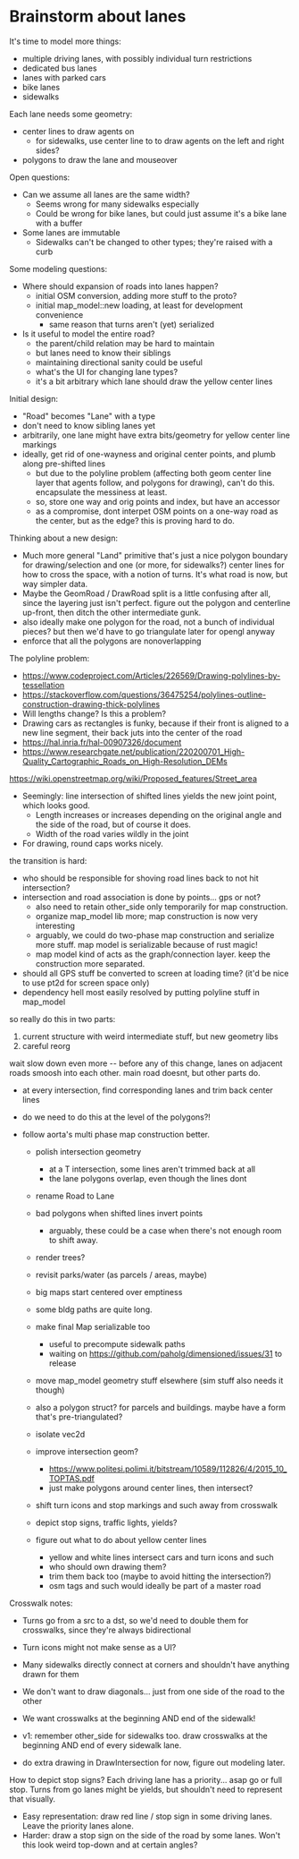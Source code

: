 # Brainstorm about lanes

It's time to model more things:

- multiple driving lanes, with possibly individual turn restrictions
- dedicated bus lanes
- lanes with parked cars
- bike lanes
- sidewalks

Each lane needs some geometry:

- center lines to draw agents on
	- for sidewalks, use center line to to draw agents on the left and right sides?
- polygons to draw the lane and mouseover

Open questions:

- Can we assume all lanes are the same width?
	- Seems wrong for many sidewalks especially
	- Could be wrong for bike lanes, but could just assume it's a bike lane with a buffer
- Some lanes are immutable
	- Sidewalks can't be changed to other types; they're raised with a curb

Some modeling questions:

- Where should expansion of roads into lanes happen?
	- initial OSM conversion, adding more stuff to the proto?
	- initial map_model::new loading, at least for development convenience
		- same reason that turns aren't (yet) serialized
- Is it useful to model the entire road?
	- the parent/child relation may be hard to maintain
	- but lanes need to know their siblings
	- maintaining directional sanity could be useful
	- what's the UI for changing lane types?
	- it's a bit arbitrary which lane should draw the yellow center lines



Initial design:
- "Road" becomes "Lane" with a type
- don't need to know sibling lanes yet
- arbitrarily, one lane might have extra bits/geometry for yellow center line markings
- ideally, get rid of one-wayness and original center points, and plumb along pre-shifted lines
	- but due to the polyline problem (affecting both geom center line layer that agents follow, and polygons for drawing), can't do this. encapsulate the messiness at least.
	- so, store one way and orig points and index, but have an accessor
	- as a compromise, dont interpet OSM points on a one-way road as the center, but as the edge? this is proving hard to do.

Thinking about a new design:
- Much more general "Land" primitive that's just a nice polygon boundary for drawing/selection and one (or more, for sidewalks?) center lines for how to cross the space, with a notion of turns. It's what road is now, but way simpler data.
- Maybe the GeomRoad / DrawRoad split is a little confusing after all, since the layering just isn't perfect. figure out the polygon and centerline up-front, then ditch the other intermediate gunk.
- also ideally make one polygon for the road, not a bunch of individual pieces? but then we'd have to go triangulate later for opengl anyway
- enforce that all the polygons are nonoverlapping



The polyline problem:
- https://www.codeproject.com/Articles/226569/Drawing-polylines-by-tessellation
- https://stackoverflow.com/questions/36475254/polylines-outline-construction-drawing-thick-polylines
- Will lengths change? Is this a problem?
- Drawing cars as rectangles is funky, because if their front is aligned to a new line segment, their back juts into the center of the road
- https://hal.inria.fr/hal-00907326/document
- https://www.researchgate.net/publication/220200701_High-Quality_Cartographic_Roads_on_High-Resolution_DEMs


https://wiki.openstreetmap.org/wiki/Proposed_features/Street_area


- Seemingly: line intersection of shifted lines yields the new joint point, which looks good.
	- Length increases or increases depending on the original angle and the
	  side of the road, but of course it does.
	- Width of the road varies wildly in the joint
- For drawing, round caps works nicely.




the transition is hard:
- who should be responsible for shoving road lines back to not hit intersection?
- intersection and road association is done by points... gps or not?
	- also need to retain other_side only temporarily for map construction.
	- organize map_model lib more; map construction is now very interesting
	- arguably, we could do two-phase map construction and serialize more stuff. map model is serializable because of rust magic!
	- map model kind of acts as the graph/connection layer. keep the construction more separated.
- should all GPS stuff be converted to screen at loading time? (it'd be nice to use pt2d for screen space only)
- dependency hell most easily resolved by putting polyline stuff in map_model

so really do this in two parts:
1) current structure with weird intermediate stuff, but new geometry libs
2) careful reorg

wait slow down even more -- before any of this change, lanes on adjacent roads smoosh into each other. main road doesnt, but other parts do.
- at every intersection, find corresponding lanes and trim back center lines
- do we need to do this at the level of the polygons?!



- follow aorta's multi phase map construction better.
	- polish intersection geometry
		- at a T intersection, some lines aren't trimmed back at all
		- the lane polygons overlap, even though the lines dont

	- rename Road to Lane

	- bad polygons when shifted lines invert points
		- arguably, these could be a case when there's not enough room to shift away.

	- render trees?
	- revisit parks/water (as parcels / areas, maybe)

	- big maps start centered over emptiness
	- some bldg paths are quite long.
	- make final Map serializable too
		- useful to precompute sidewalk paths
		- waiting on https://github.com/paholg/dimensioned/issues/31 to release




	- move map_model geometry stuff elsewhere (sim stuff also needs it though)

	- also a polygon struct? for parcels and buildings. maybe have a form that's pre-triangulated?
	- isolate vec2d

	- improve intersection geom?
		- https://www.politesi.polimi.it/bitstream/10589/112826/4/2015_10_TOPTAS.pdf
		- just make polygons around center lines, then intersect?
	- shift turn icons and stop markings and such away from crosswalk
	- depict stop signs, traffic lights, yields?
	- figure out what to do about yellow center lines
		- yellow and white lines intersect cars and turn icons and such
		- who should own drawing them?
		- trim them back too (maybe to avoid hitting the intersection?)
		- osm tags and such would ideally be part of a master road





Crosswalk notes:
- Turns go from a src to a dst, so we'd need to double them for crosswalks, since they're always bidirectional
- Turn icons might not make sense as a UI?
- Many sidewalks directly connect at corners and shouldn't have anything drawn for them
- We don't want to draw diagonals... just from one side of the road to the other
- We want crosswalks at the beginning AND end of the sidewalk!

- v1: remember other_side for sidewalks too. draw crosswalks at the beginning AND end of every sidewalk lane.
- do extra drawing in DrawIntersection for now, figure out modeling later.




How to depict stop signs? Each driving lane has a priority... asap go or full
stop. Turns from go lanes might be yields, but shouldn't need to represent that
visually.

- Easy representation: draw red line / stop sign in some driving lanes. Leave the priority lanes alone.
- Harder: draw a stop sign on the side of the road by some lanes. Won't this look weird top-down and at certain angles?
